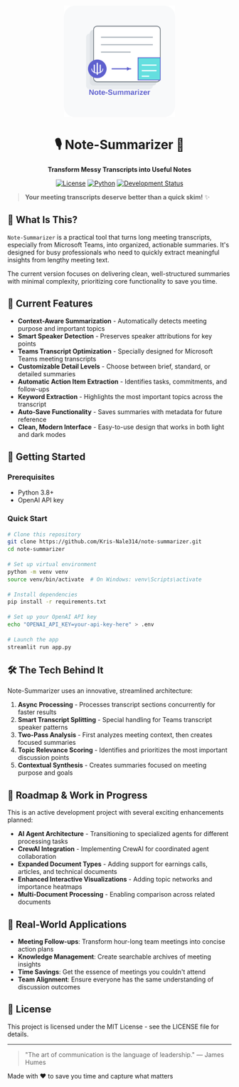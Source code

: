 <p align="center">
  <img src="docs/images/logo.svg" alt="Note-Summarizer Logo" width="250"/>
</p>

<h1 align="center">🎙️   Note-Summarizer    📝 </h1>
<p align="center"><strong>Transform Messy Transcripts into Useful Notes</strong></p>

<p align="center">
  <a href="https://github.com/kris-nale314/bytemesumai/blob/main/LICENSE"><img src="https://img.shields.io/badge/license-MIT-blue" alt="License"></a>
  <a href="#"><img src="https://img.shields.io/badge/python-3.8%2B-blue" alt="Python"></a>
  <a href="#"><img src="https://img.shields.io/badge/status-beta-green" alt="Development Status"></a>
</p>

> **Your meeting transcripts deserve better than a quick skim!** ✨

## 📝 What Is This?

`Note-Summarizer` is a practical tool that turns long meeting transcripts, especially from Microsoft Teams, into organized, actionable summaries. It's designed for busy professionals who need to quickly extract meaningful insights from lengthy meeting text.

The current version focuses on delivering clean, well-structured summaries with minimal complexity, prioritizing core functionality to save you time.

## 🌟 Current Features

- **Context-Aware Summarization** - Automatically detects meeting purpose and important topics
- **Smart Speaker Detection** - Preserves speaker attributions for key points
- **Teams Transcript Optimization** - Specially designed for Microsoft Teams meeting transcripts
- **Customizable Detail Levels** - Choose between brief, standard, or detailed summaries
- **Automatic Action Item Extraction** - Identifies tasks, commitments, and follow-ups
- **Keyword Extraction** - Highlights the most important topics across the transcript
- **Auto-Save Functionality** - Saves summaries with metadata for future reference
- **Clean, Modern Interface** - Easy-to-use design that works in both light and dark modes

## 🚀 Getting Started

### Prerequisites
- Python 3.8+
- OpenAI API key

### Quick Start

```bash
# Clone this repository
git clone https://github.com/Kris-Nale314/note-summarizer.git
cd note-summarizer

# Set up virtual environment
python -m venv venv
source venv/bin/activate  # On Windows: venv\Scripts\activate

# Install dependencies
pip install -r requirements.txt

# Set up your OpenAI API key
echo "OPENAI_API_KEY=your-api-key-here" > .env

# Launch the app
streamlit run app.py
```

## 🛠️ The Tech Behind It

Note-Summarizer uses an innovative, streamlined architecture:

1. **Async Processing** - Processes transcript sections concurrently for faster results
2. **Smart Transcript Splitting** - Special handling for Teams transcript speaker patterns
3. **Two-Pass Analysis** - First analyzes meeting context, then creates focused summaries
4. **Topic Relevance Scoring** - Identifies and prioritizes the most important discussion points
5. **Contextual Synthesis** - Creates summaries focused on meeting purpose and goals

## 🔮 Roadmap & Work in Progress

This is an active development project with several exciting enhancements planned:

- **AI Agent Architecture** - Transitioning to specialized agents for different processing tasks
- **CrewAI Integration** - Implementing CrewAI for coordinated agent collaboration
- **Expanded Document Types** - Adding support for earnings calls, articles, and technical documents
- **Enhanced Interactive Visualizations** - Adding topic networks and importance heatmaps
- **Multi-Document Processing** - Enabling comparison across related documents

## 💼 Real-World Applications

- **Meeting Follow-ups**: Transform hour-long team meetings into concise action plans
- **Knowledge Management**: Create searchable archives of meeting insights
- **Time Savings**: Get the essence of meetings you couldn't attend
- **Team Alignment**: Ensure everyone has the same understanding of discussion outcomes

## 📜 License

This project is licensed under the MIT License - see the LICENSE file for details.

---

> "The art of communication is the language of leadership." — James Humes

Made with ❤️ to save you time and capture what matters
